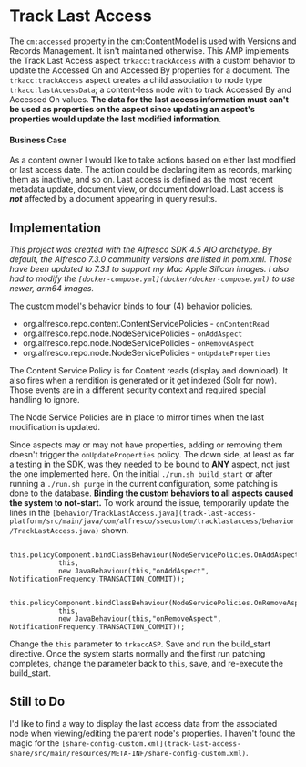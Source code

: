 # Track Last Access
The `cm:accessed` property in the cm:ContentModel is used with Versions and Records Management. It isn't maintained otherwise. This AMP implements the Track Last Access aspect `trkacc:trackAccess` with a custom behavior to update the Accessed On and Accessed By properties for a document. The `trkacc:trackAccess` aspect creates a child association to node type `trkacc:lastAccessData`; a content-less node with to track Accessed By and Accessed On values. **The data for the last access information must can't be used as properties on the aspect since updating an aspect's properties would update the last modified information.**

#### Business Case
As a content owner I would like to take actions based on either last modified or last access date. The action could be declaring item as records, marking them as inactive, and so on. Last access is defined as the most recent metadata update, document view, or document download. Last access is ***not*** affected by a document appearing in query results.

## Implementation
*This project was created with the Alfresco SDK 4.5 AIO archetype. By default, the Alfresco 7.3.0 community versions are listed in pom.xml. Those have been updated to 7.3.1 to support my Mac Apple Silicon images. I also had to modify the `[docker-compose.yml](docker/docker-compose.yml)` to use newer, arm64 images.*

The custom model's behavior binds to four (4) behavior policies.
- org.alfresco.repo.content.ContentServicePolicies - `onContentRead`
- org.alfresco.repo.node.NodeServicePolicies - `onAddAspect`
- org.alfresco.repo.node.NodeServicePolicies - `onRemoveAspect`
- org.alfresco.repo.node.NodeServicePolicies - `onUpdateProperties`

The Content Service Policy is for Content reads (display and download). It also fires when a rendition is generated or it get indexed (Solr for now). Those events are in a different security context and required special handling to ignore.

The Node Service Policies are in place to mirror times when the last modification is updated. 

Since aspects may or may not have properties, adding or removing them doesn't trigger the `onUpdateProperties` policy. The down side, at least as far a testing in the SDK, was they needed to be bound to **ANY** aspect, not just the one implemented here. On the initial `./run.sh build_start` or after running a `./run.sh purge` in the current configuration, some patching is done to the database. **Binding the custom behaviors to all aspects caused the system to not-start.** To work around the issue, temporarily update the lines in the `[behavior/TrackLastAccess.java](track-last-access-platform/src/main/java/com/alfresco/ssecustom/tracklastaccess/behavior/TrackLastAccess.java)` shown.

		this.policyComponent.bindClassBehaviour(NodeServicePolicies.OnAddAspectPolicy.QNAME,
				this, 
				new JavaBehaviour(this,"onAddAspect", NotificationFrequency.TRANSACTION_COMMIT));

		this.policyComponent.bindClassBehaviour(NodeServicePolicies.OnRemoveAspectPolicy.QNAME,
				this, 
				new JavaBehaviour(this,"onRemoveAspect", NotificationFrequency.TRANSACTION_COMMIT));

Change the `this` parameter to `trkaccASP`. Save and run the build_start directive. Once the system starts normally and the first run patching completes, change the parameter back to `this`, save, and re-execute the build_start.

## Still to Do
I'd like to find a way to display the last access data from the associated node when viewing/editing the parent node's properties. I haven't found the magic for the `[share-config-custom.xml](track-last-access-share/src/main/resources/META-INF/share-config-custom.xml)`.

